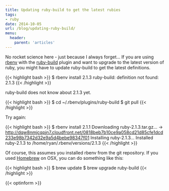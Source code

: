 ```yaml
---
title: Updating ruby-build to get the latest rubies
tags:
- ruby
date: 2014-10-05
url: /blog/updating-ruby-build/
menu:
  header:
    parent: 'articles'
---
```


No rocket science here - just because I always forget... If you are using [rbenv](https://github.com/sstephenson/rbenv) with the [ruby-build](https://github.com/sstephenson/ruby-build) plugin and want to upgrade to the latest version of ruby, you might have to update ruby-build to get the latest definitions.

<!--more-->

{{< highlight bash >}}
$ rbenv install 2.1.3
ruby-build: definition not found: 2.1.3
{{< /highlight >}}

ruby-build does not know about 2.1.3 yet.

{{< highlight bash >}}
$ cd ~/.rbenv/plugins/ruby-build
$ git pull
{{< /highlight >}}

Try again:

{{< highlight bash >}}
$ rbenv install 2.1.1
Downloading ruby-2.1.3.tar.gz...
-> http://dqw8nmjcqpjn7.cloudfront.net/0818beb7b10ce9a058cd21d85cfe1dcd233e98b7342d32e9a5d4bebe98347f01
Installing ruby-2.1.3...
Installed ruby-2.1.3 to /home/ryan/.rbenv/versions/2.1.3
{{< /highlight >}}

Of course, this assumes you installed rbenv from the git repository. If you used [Homebrew](http://brew.sh/) on OSX, you can do something like this:

{{< highlight bash >}}
$ brew update
$ brew upgrade ruby-build
    {{< /highlight >}}

{{< optinform >}}
